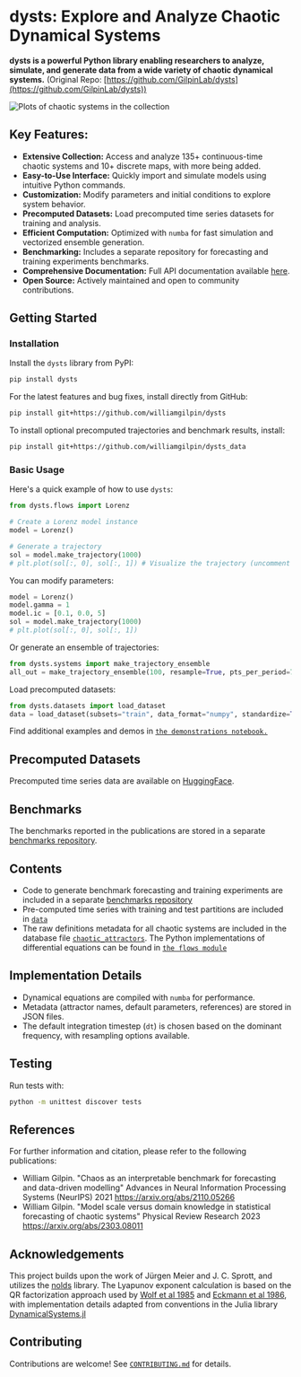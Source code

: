 # dysts: Explore and Analyze Chaotic Dynamical Systems

**dysts is a powerful Python library enabling researchers to analyze, simulate, and generate data from a wide variety of chaotic dynamical systems.**  (Original Repo: [https://github.com/GilpinLab/dysts](https://github.com/GilpinLab/dysts))

![Plots of chaotic systems in the collection](dysts/data/logo.png)

## Key Features:

*   **Extensive Collection:** Access and analyze 135+ continuous-time chaotic systems and 10+ discrete maps, with more being added.
*   **Easy-to-Use Interface:** Quickly import and simulate models using intuitive Python commands.
*   **Customization:** Modify parameters and initial conditions to explore system behavior.
*   **Precomputed Datasets:** Load precomputed time series datasets for training and analysis.
*   **Efficient Computation:** Optimized with `numba` for fast simulation and vectorized ensemble generation.
*   **Benchmarking:** Includes a separate repository for forecasting and training experiments benchmarks.
*   **Comprehensive Documentation:** Full API documentation available [here](https://gilpinlab.github.io/dysts/spbuild/html/index.html).
*   **Open Source:**  Actively maintained and open to community contributions.

## Getting Started

### Installation

Install the `dysts` library from PyPI:

```bash
pip install dysts
```

For the latest features and bug fixes, install directly from GitHub:

```bash
pip install git+https://github.com/williamgilpin/dysts
```

To install optional precomputed trajectories and benchmark results, install:

```bash
pip install git+https://github.com/williamgilpin/dysts_data
```

### Basic Usage

Here's a quick example of how to use `dysts`:

```python
from dysts.flows import Lorenz

# Create a Lorenz model instance
model = Lorenz()

# Generate a trajectory
sol = model.make_trajectory(1000)
# plt.plot(sol[:, 0], sol[:, 1]) # Visualize the trajectory (uncomment to plot)
```

You can modify parameters:

```python
model = Lorenz()
model.gamma = 1
model.ic = [0.1, 0.0, 5]
sol = model.make_trajectory(1000)
# plt.plot(sol[:, 0], sol[:, 1])
```

Or generate an ensemble of trajectories:

```python
from dysts.systems import make_trajectory_ensemble
all_out = make_trajectory_ensemble(100, resample=True, pts_per_period=75)
```

Load precomputed datasets:

```python
from dysts.datasets import load_dataset
data = load_dataset(subsets="train", data_format="numpy", standardize=True)
```

Find additional examples and demos in [`the demonstrations notebook.`](demos.ipynb)

## Precomputed Datasets

Precomputed time series data are available on [HuggingFace](https://huggingface.co/datasets/williamgilpin/dysts).

## Benchmarks

The benchmarks reported in the publications are stored in a separate [benchmarks repository](https://github.com/williamgilpin/dysts_data/tree/main/dysts_data/benchmarks).

## Contents

*   Code to generate benchmark forecasting and training experiments are included in a separate [benchmarks repository](https://github.com/williamgilpin/dysts_data/tree/main/dysts_data/benchmarks)
*   Pre-computed time series with training and test partitions are included in [`data`](dysts/data/)
*   The raw definitions metadata for all chaotic systems are included in the database file [`chaotic_attractors`](dysts/data/chaotic_attractors.json). The Python implementations of differential equations can be found in [`the flows module`](dysts/flows.py)

## Implementation Details

*   Dynamical equations are compiled with `numba` for performance.
*   Metadata (attractor names, default parameters, references) are stored in JSON files.
*   The default integration timestep (`dt`) is chosen based on the dominant frequency, with resampling options available.

## Testing

Run tests with:

```bash
python -m unittest discover tests
```

## References

For further information and citation, please refer to the following publications:

*   William Gilpin. "Chaos as an interpretable benchmark for forecasting and data-driven modelling" Advances in Neural Information Processing Systems (NeurIPS) 2021 https://arxiv.org/abs/2110.05266
*   William Gilpin. "Model scale versus domain knowledge in statistical forecasting of chaotic systems" Physical Review Research 2023 https://arxiv.org/abs/2303.08011

## Acknowledgements

This project builds upon the work of J&uuml;rgen Meier and J. C. Sprott, and utilizes the [nolds](https://github.com/CSchoel/nolds) library. The Lyapunov exponent calculation is based on the QR factorization approach used by [Wolf et al 1985](https://www.sciencedirect.com/science/article/abs/pii/0167278985900119) and [Eckmann et al 1986](https://journals.aps.org/pra/abstract/10.1103/PhysRevA.34.4971), with implementation details adapted from conventions in the Julia library [DynamicalSystems.jl](https://github.com/JuliaDynamics/DynamicalSystems.jl/)

## Contributing

Contributions are welcome! See [`CONTRIBUTING.md`](CONTRIBUTING.md) for details.